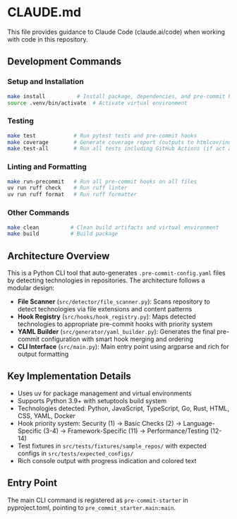 # CLAUDE.md

This file provides guidance to Claude Code (claude.ai/code) when working with code in this repository.

## Development Commands

### Setup and Installation
```bash
make install          # Install package, dependencies, and pre-commit hooks
source .venv/bin/activate  # Activate virtual environment
```

### Testing
```bash
make test            # Run pytest tests and pre-commit hooks
make coverage        # Generate coverage report (outputs to htmlcov/index.html)
make test-all        # Run all tests including GitHub Actions (if act available)
```

### Linting and Formatting
```bash
make run-precommit   # Run all pre-commit hooks on all files
uv run ruff check    # Run ruff linter
uv run ruff format   # Run ruff formatter
```

### Other Commands
```bash
make clean          # Clean build artifacts and virtual environment
make build          # Build package
```

## Architecture Overview

This is a Python CLI tool that auto-generates `.pre-commit-config.yaml` files by detecting technologies in repositories. The architecture follows a modular design:

- **File Scanner** (`src/detector/file_scanner.py`): Scans repository to detect technologies via file extensions and content patterns
- **Hook Registry** (`src/hooks/hook_registry.py`): Maps detected technologies to appropriate pre-commit hooks with priority system
- **YAML Builder** (`src/generator/yaml_builder.py`): Generates the final pre-commit configuration with smart hook merging and ordering
- **CLI Interface** (`src/main.py`): Main entry point using argparse and rich for output formatting

## Key Implementation Details

- Uses uv for package management and virtual environments
- Supports Python 3.9+ with setuptools build system
- Technologies detected: Python, JavaScript, TypeScript, Go, Rust, HTML, CSS, YAML, Docker
- Hook priority system: Security (1) → Basic Checks (2) → Language-Specific (3-4) → Framework-Specific (11) → Performance/Testing (12-14)
- Test fixtures in `src/tests/fixtures/sample_repos/` with expected configs in `src/tests/expected_configs/`
- Rich console output with progress indication and colored text

## Entry Point

The main CLI command is registered as `pre-commit-starter` in pyproject.toml, pointing to `pre_commit_starter.main:main`.

